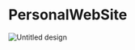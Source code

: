  # PersonalWebSite
![Untitled design](https://github.com/user-attachments/assets/87d50f9d-a145-4a9e-b126-869fa434b3b8)
